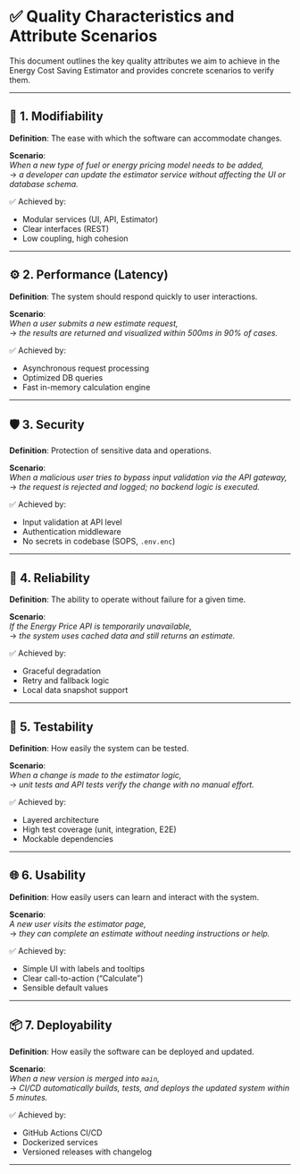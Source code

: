 # ✅ Quality Characteristics and Attribute Scenarios

This document outlines the key quality attributes we aim to achieve in the Energy Cost Saving Estimator and provides concrete scenarios to verify them.

---

## 🧱 1. Modifiability

**Definition**: The ease with which the software can accommodate changes.

**Scenario**:  
*When a new type of fuel or energy pricing model needs to be added,*  
→ *a developer can update the estimator service without affecting the UI or database schema.*

✅ Achieved by:
- Modular services (UI, API, Estimator)
- Clear interfaces (REST)
- Low coupling, high cohesion

---

## ⚙️ 2. Performance (Latency)

**Definition**: The system should respond quickly to user interactions.

**Scenario**:  
*When a user submits a new estimate request,*  
→ *the results are returned and visualized within 500ms in 90% of cases.*

✅ Achieved by:
- Asynchronous request processing
- Optimized DB queries
- Fast in-memory calculation engine

---

## 🛡 3. Security

**Definition**: Protection of sensitive data and operations.

**Scenario**:  
*When a malicious user tries to bypass input validation via the API gateway,*  
→ *the request is rejected and logged; no backend logic is executed.*

✅ Achieved by:
- Input validation at API level
- Authentication middleware
- No secrets in codebase (SOPS, `.env.enc`)

---

## 🔁 4. Reliability

**Definition**: The ability to operate without failure for a given time.

**Scenario**:  
*If the Energy Price API is temporarily unavailable,*  
→ *the system uses cached data and still returns an estimate.*

✅ Achieved by:
- Graceful degradation
- Retry and fallback logic
- Local data snapshot support

---

## 🧪 5. Testability

**Definition**: How easily the system can be tested.

**Scenario**:  
*When a change is made to the estimator logic,*  
→ *unit tests and API tests verify the change with no manual effort.*

✅ Achieved by:
- Layered architecture
- High test coverage (unit, integration, E2E)
- Mockable dependencies

---

## 🌐 6. Usability

**Definition**: How easily users can learn and interact with the system.

**Scenario**:  
*A new user visits the estimator page,*  
→ *they can complete an estimate without needing instructions or help.*

✅ Achieved by:
- Simple UI with labels and tooltips
- Clear call-to-action (“Calculate”)
- Sensible default values

---

## 📦 7. Deployability

**Definition**: How easily the software can be deployed and updated.

**Scenario**:  
*When a new version is merged into `main`,*  
→ *CI/CD automatically builds, tests, and deploys the updated system within 5 minutes.*

✅ Achieved by:
- GitHub Actions CI/CD
- Dockerized services
- Versioned releases with changelog

---
